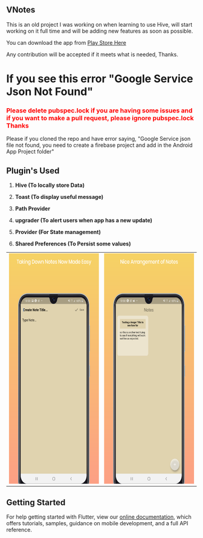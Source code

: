 ## VNotes

<p>This is an old project I was working on when learning to use Hive, will start working on it full time and will be adding new features as soon as possible.</p>

<p> You can download the app from <a href='https://play.google.com/store/apps/details?id=com.viewus.v_notes'>Play Store Here</a></p>

<p> Any contribution will be accepted if it meets what is needed, Thanks. </p>

<h1> If you see this error "Google Service Json Not Found"</h1>
<h3 style="color:red;"> Please delete pubspec.lock if you are having some issues and if you want to make a pull request, please ignore pubspec.lock Thanks</h3>
<p>Please if you cloned the repo and have error saying, "Google Service json file not found, you need to create a firebase project and add in the Android App Project folder"</p>

## Plugin's Used
1. <p><b> Hive (To locally store Data) </b></p> 
2. <p><b> Toast (To display useful message) </b></p>
3. <p><b> Path Provider </b></p>
4. <p><b> upgrader (To alert users when app has a new update) </b></p>
5. <p><b> Provider (For State management) </b></p>
6. <p><b> Shared Preferences (To Persist some values) </b></p>

<center>
<table>
  <tbody>
    <tr>
      <td><img src='https://github.com/quiet-programmer/hive_note_app/blob/master/ss/145535058_221013679682765_5476232847126577393_n.png' width='300' height='610'></td>
      <td><img src='https://github.com/quiet-programmer/hive_note_app/blob/master/ss/145944556_3545455032189582_7968282205009447548_n.png' width='300' height='610'></td>
     </tr>
  </tbody>
</table>
</center>

## Getting Started
For help getting started with Flutter, view our
[online documentation](https://flutter.dev/docs), which offers tutorials,
samples, guidance on mobile development, and a full API reference.
